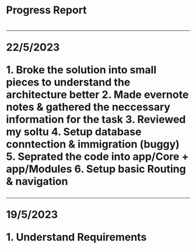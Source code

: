 <h1> Progress Report <h1>
<hr />
<p> <b> 22/5/2023 </b> </p>
1. Broke the solution into small pieces to understand the architecture better 
2. Made evernote notes & gathered the neccessary information for the task 
3. Reviewed my soltu
4. Setup database conntection & immigration (buggy)
5. Seprated the code into app/Core + app/Modules
6. Setup basic Routing & navigation 

<hr />
<p> <b> 19/5/2023 </b> </p>
1. Understand Requirements
